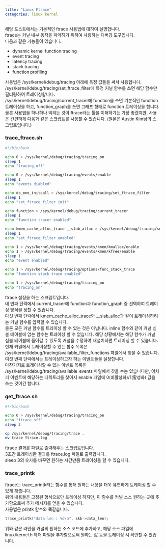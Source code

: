 ```yaml
---
title: "Linux Ftrace"
categories: linux kernel
---
```


해당 포스트에서는 기본적인 ftrace 사용법에 대하여 설명합니다.  
ftrace는 커널 내부 동작을 파악하기 위하여 사용하는 디버깅 도구입니다.  
다음과 같은 기능들이 있습니다.  
* dynamic kernel function tracing
* event tracing
* latency tracing
* stack tracing
* function profiling

사용법은 /sys/kernel/debug/tracing 아래에 특정 값들을 써서 사용합니다.  
/sys/kernel/debug/tracing/set_ftrace_filter에 특정 커널 함수를 쓰면 해당 함수만 필터링하여 트레이싱합니다.  
/sys/kernel/debug/tracing/current_tracer에 function을 쓰면 기본적인 function 트레이싱을 하고, function_graph를 쓰면 그래프 형태로 function 트레이싱을 합니다.  
물론 사용법을 하나하나 익히는 것이 ftrace라는 툴을 이해하기는 가장 좋겠지만, 사용은 간편하게 다음과 같은 스크립트를 사용할 수 있습니다. (원본은 Austin Kim님의 스크립트입니다.)  

### trace_ftrace.sh

```bash
#!/bin/bash

echo 0 > /sys/kernel/debug/tracing/tracing_on
sleep 1
echo "tracing_off"

echo 0 > /sys/kernel/debug/tracing/events/enable
sleep 1
echo "events diabled"

echo do_one_initcall > /sys/kernel/debug/tracing/set_ftrace_filter
sleep 1
echo "set_ftrace_filter init"

echo function > /sys/kernel/debug/tracing/current_tracer
sleep 1
echo "function tracer enabled"

echo kmem_cache_alloc_trace __slab_alloc > /sys/kernel/debug/tracing/set_ftrace_filter
sleep 1
echo "set_ftrace_filter enabled"

echo 1 > /sys/kernel/debug/tracing/events/kmem/kmalloc/enable
echo 1 > /sys/kernel/debug/tracing/events/kmem/kfree/enable
sleep 1
echo "event enabled"

echo 1 > /sys/kernel/debug/tracing/options/func_stack_trace
echo "function stack trace enabled"

echo 1 > /sys/kernel/debug/tracing/tracing_on
echo "tracing_on"
```
ftrace 설정을 하는 스크립트입니다.  
네 번째 단락에서 current_tracer에 function과 function_graph 중 선택하여 트레이싱 방식을 정할 수 있습니다.  
다섯 번째 단락에서 kmem_cache_alloc_trace와 __slab_alloc과 같이 트레이싱하려는 커널 함수를 입력할 수 있습니다.  
물론 모든 커널 함수를 트레이싱 할 수 있는 것은 아닙니다. inline 함수와 같이 커널 심볼 테이블에 없는 함수는 트레이싱 할 수 없습니다. 해당 상황에서는 해당 함수가 커널 심볼 테이블에 들어갈 수 있도록 커널을 수정하여 재설치하면 트레이싱 할 수 있습니다.  
현재 커널에서 트레이싱할 수 있는 함수 목록은 /sys/kernel/debug/tracing/available_filter_functions 파일에서 찾을 수 있습니다.  
여섯 번째 단락에서는 트레이싱하고자 하는 이벤트들을 설정합니다.  
마찬가지로 트레이싱할 수 있는 이벤트 목록은 /sys/kernel/debug/tracing/available_events 파일에서 찾을 수는 있습니다만, 어차피 이벤트에 해당하는 디렉토리를 찾아서 enable 파일에 0(비활성화)/1(활성화) 값을 쓰는 것이긴 합니다.  

### get_ftrace.sh

```bash
#!/bin/bash

echo 0 > /sys/kernel/debug/tracing/tracing_on
echo "ftrace off"
sleep 3

cp /sys/kernel/debug/tracing/trace .
mv trace ftrace.log
```
ftrace 결과를 파일로 출력해주는 스크립트입니다.  
3초간 트레이싱한 결과를 ftrace.log 파일로 출력합니다.  
sleep 3의 숫자를 바꾸면 원하는 시간만큼 트레이싱을 할 수 있습니다.  

### trace_printk

ftrace는 trace_printk라는 함수를 통해 원하는 내용을 더욱 유연하게 트레이싱 할 수 있게 해줍니다.  
위의 내용들은 고정된 형식으로만 트레이싱 하지만, 이 함수를 커널 소스 원하는 곳에 추가함으로써 추가 메시지를 얻을 수 있습니다.  
사용법은 printk 함수와 똑같습니다.  

```c
trace_printk("data len : %d\n", skb->data_len);
```
위와 같은 라인을 커널의 원하는 소스 코드에 추가하고, 해당 소스 파일에 linux/kernel.h 헤더 파일을 추가함으로써 원하는 값 등을 트레이싱 시 확인할 수 있습니다.